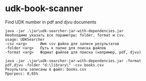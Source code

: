 # udk-book-scanner
Find UDK number in pdf and djvu documents

```shell
java -jar .\jar\udk-searcher-jar-with-dependencies.jar
Необходимо указать все параметры: folder, format и csv.
usage: UDKSearcher
-csv <arg>      Имя csv файла для записи результатов
-folder <arg>   Путь к папке для поиска файлов
-format <arg>   Формат файлов для поиска (например, pdf, djvu)
```

```shell
java -jar .\jar\udk-searcher-jar-with-dependencies.jar -format pdf,djvu -folder "d:\library\" -csv books.csv
Результаты записаны в файл: books.csv
Прогресс: 0,65%
```
